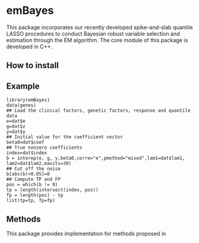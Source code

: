 
<!-- README.md is generated from README.Rmd. Please edit that file -->

# emBayes

This package incorporates our recently developed spike-and-slab quantile LASSO procedures to conduct Bayesian robust variable selection and estimation through the EM algorithm. The core module of this package is developed in C++. 

## How to install

  

## Example

    library(emBayes)
    data(genes)
    ## Load the clinical factors, genetic factors, response and quantile data
    e=dat$e
    g=dat$z
    y=dat$y
    ## Initial value for the coefficient vector
    beta0=dat$coef
    ## True nonzero coefficients
    index=dat$index
    b = interep(e, g, y,beta0,corre="e",pmethod="mixed",lam1=dat$lam1, lam2=dat$lam2,maxits=30)
    ## Cut off the noise
    b[abs(b)<0.05]=0
    ## Compute TP and FP
    pos = which(b != 0)
    tp = length(intersect(index, pos))
    fp = length(pos) - tp
    list(tp=tp, fp=fp)



## Methods

This package provides implementation for methods proposed in

  
